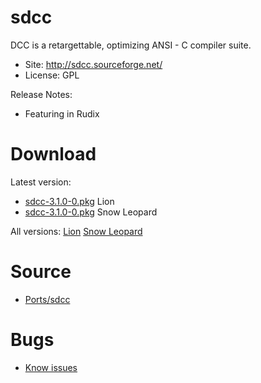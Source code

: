 

# sdcc #

DCC is a retargettable, optimizing ANSI - C compiler suite.

  * Site: http://sdcc.sourceforge.net/
  * License: GPL

Release Notes:
  * Featuring in Rudix


# Download #

Latest version:
  * [sdcc-3.1.0-0.pkg](http://code.google.com/p/rudix/downloads/detail?name=sdcc-3.1.0-0.pkg) Lion
  * [sdcc-3.1.0-0.pkg](http://code.google.com/p/rudix-snowleopard/downloads/detail?name=sdcc-3.1.0-0.pkg) Snow Leopard

All versions: [Lion](http://code.google.com/p/rudix/downloads/list?q=sdcc) [Snow Leopard](http://code.google.com/p/rudix-snowleopard/downloads/list?q=sdcc)

# Source #
  * [Ports/sdcc](http://code.google.com/p/rudix/source/browse/Ports/sdcc)

# Bugs #
  * [Know issues](http://code.google.com/p/rudix/issues/list?q=sdcc)
